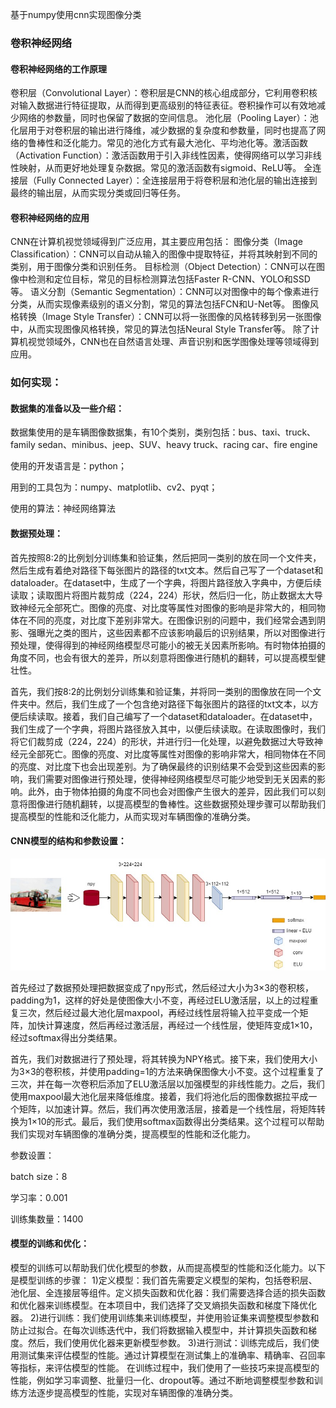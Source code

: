 基于numpy使用cnn实现图像分类

### 卷积神经网络

#### 卷积神经网络的工作原理
卷积层（Convolutional Layer）：卷积层是CNN的核心组成部分，它利用卷积核对输入数据进行特征提取，从而得到更高级别的特征表征。卷积操作可以有效地减少网络的参数量，同时也保留了数据的空间信息。
池化层（Pooling Layer）：池化层用于对卷积层的输出进行降维，减少数据的复杂度和参数量，同时也提高了网络的鲁棒性和泛化能力。常见的池化方式有最大池化、平均池化等。激活函数（Activation Function）：激活函数用于引入非线性因素，使得网络可以学习非线性映射，从而更好地处理复杂数据。常见的激活函数有sigmoid、ReLU等。
全连接层（Fully Connected Layer）：全连接层用于将卷积层和池化层的输出连接到最终的输出层，从而实现分类或回归等任务。

#### 卷积神经网络的应用
CNN在计算机视觉领域得到广泛应用，其主要应用包括：
图像分类（Image Classification）：CNN可以自动从输入的图像中提取特征，并将其映射到不同的类别，用于图像分类和识别任务。
目标检测（Object Detection）：CNN可以在图像中检测和定位目标，常见的目标检测算法包括Faster R-CNN、YOLO和SSD等。
语义分割（Semantic Segmentation）：CNN可以对图像中的每个像素进行分类，从而实现像素级别的语义分割，常见的算法包括FCN和U-Net等。
图像风格转换（Image Style Transfer）：CNN可以将一张图像的风格转移到另一张图像中，从而实现图像风格转换，常见的算法包括Neural Style Transfer等。
除了计算机视觉领域外，CNN也在自然语言处理、声音识别和医学图像处理等领域得到应用。

### 如何实现：

#### 数据集的准备以及一些介绍：

数据集使用的是车辆图像数据集，有10个类别，类别包括：bus、taxi、truck、family sedan、minibus、jeep、SUV、heavy truck、racing car、fire engine

使用的开发语言是：python；

用到的工具包为：numpy、matplotlib、cv2、pyqt；

使用的算法：神经网络算法

#### 数据预处理：

首先按照8:2的比例划分训练集和验证集，然后把同一类别的放在同一个文件夹，然后生成有着绝对路径下每张图片的路径的txt文本。然后自己写了一个dataset和dataloader。在dataset中，生成了一个字典，将图片路径放入字典中，方便后续读取；读取图片将图片裁剪成（224，224）形状，然后归一化，防止数据太大导致神经元全部死亡。图像的亮度、对比度等属性对图像的影响是非常大的，相同物体在不同的亮度，对比度下差别非常大。在图像识别的问题中，我们经常会遇到阴影、强曝光之类的图片，这些因素都不应该影响最后的识别结果，所以对图像进行预处理，使得得到的神经网络模型尽可能小的被无关因素所影响。有时物体拍摄的角度不同，也会有很大的差异，所以刻意将图像进行随机的翻转，可以提高模型健壮性。



首先，我们按8:2的比例划分训练集和验证集，并将同一类别的图像放在同一个文件夹中。然后，我们生成了一个包含绝对路径下每张图片的路径的txt文本，以方便后续读取。接着，我们自己编写了一个dataset和dataloader。在dataset中，我们生成了一个字典，将图片路径放入其中，以便后续读取。在读取图像时，我们将它们裁剪成（224，224）的形状，并进行归一化处理，以避免数据过大导致神经元全部死亡。图像的亮度、对比度等属性对图像的影响非常大，相同物体在不同的亮度、对比度下也会出现差别。为了确保最终的识别结果不会受到这些因素的影响，我们需要对图像进行预处理，使得神经网络模型尽可能少地受到无关因素的影响。此外，由于物体拍摄的角度不同也会对图像产生很大的差异，因此我们可以刻意将图像进行随机翻转，以提高模型的鲁棒性。这些数据预处理步骤可以帮助我们提高模型的性能和泛化能力，从而实现对车辆图像的准确分类。



#### CNN模型的结构和参数设置：

![结构图](实现过程.assets/结构图.jpg)

首先经过了数据预处理把数据变成了npy形式，然后经过大小为3×3的卷积核，padding为1，这样的好处是使图像大小不变，再经过ELU激活层，以上的过程重复三次，然后经过最大池化层maxpool，再经过线性层将输入拉平变成一个矩阵，加快计算速度，然后再经过激活层，再经过一个线性层，使矩阵变成1×10，经过softmax得出分类结果。



首先，我们对数据进行了预处理，将其转换为NPY格式。接下来，我们使用大小为3×3的卷积核，并使用padding=1的方法来确保图像大小不变。这个过程重复了三次，并在每一次卷积后添加了ELU激活层以加强模型的非线性能力。之后，我们使用maxpool最大池化层来降低维度。接着，我们将池化后的图像数据拉平成一个矩阵，以加速计算。然后，我们再次使用激活层，接着是一个线性层，将矩阵转换为1×10的形式。最后，我们使用softmax函数得出分类结果。这个过程可以帮助我们实现对车辆图像的准确分类，提高模型的性能和泛化能力。



参数设置：

batch size：8

学习率：0.001

训练集数量：1400

#### 模型的训练和优化：

模型的训练可以帮助我们优化模型的参数，从而提高模型的性能和泛化能力。以下是模型训练的步骤：
1)定义模型：我们首先需要定义模型的架构，包括卷积层、池化层、全连接层等组件。定义损失函数和优化器：我们需要选择合适的损失函数和优化器来训练模型。在本项目中，我们选择了交叉熵损失函数和梯度下降优化器。
2)进行训练：我们使用训练集来训练模型，并使用验证集来调整模型参数和防止过拟合。在每次训练迭代中，我们将数据输入模型中，并计算损失函数和梯度。然后，我们使用优化器来更新模型参数。
3)进行测试：训练完成后，我们使用测试集来评估模型的性能。通过计算模型在测试集上的准确率、精确率、召回率等指标，来评估模型的性能。
在训练过程中，我们使用了一些技巧来提高模型的性能，例如学习率调整、批量归一化、dropout等。通过不断地调整模型参数和训练方法逐步提高模型的性能，实现对车辆图像的准确分类。

